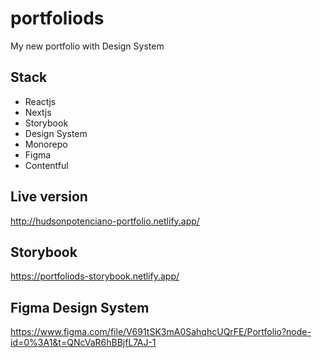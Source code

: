 # portfoliods
My new portfolio with Design System

## Stack
* Reactjs
* Nextjs
* Storybook
* Design System
* Monorepo
* Figma
* Contentful

## Live version
http://hudsonpotenciano-portfolio.netlify.app/

## Storybook 
https://portfoliods-storybook.netlify.app/

## Figma Design System
https://www.figma.com/file/V691tSK3mA0SahqhcUQrFE/Portfolio?node-id=0%3A1&t=QNcVaR6hBBjfL7AJ-1
